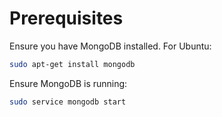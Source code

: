 # Prerequisites

Ensure you have MongoDB installed.
For Ubuntu:

```bash
sudo apt-get install mongodb
```

Ensure MongoDB is running:

```bash
sudo service mongodb start
```
